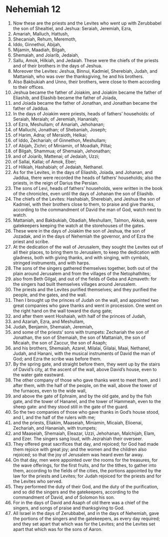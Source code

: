 ﻿
# Nehemiah 12
1. Now these are the priests and the Levites who went up with Zerubbabel the son of Shealtiel, and Jeshua: Seraiah, Jeremiah, Ezra, 
2. Amariah, Malluch, Hattush, 
3. Shecaniah, Rehum, Meremoth, 
4. Iddo, Ginnethoi, Abijah, 
5. Mijamin, Maadiah, Bilgah, 
6. Shemaiah, and Joiarib, Jedaiah, 
7. Sallu, Amok, Hilkiah, and Jedaiah. These were the chiefs of the priests and of their brothers in the days of Jeshua. 
8. Moreover the Levites: Jeshua, Binnui, Kadmiel, Sherebiah, Judah, and Mattaniah, who was over the thanksgiving, he and his brothers. 
9. Also Bakbukiah and Unno, their brothers, were close to them according to their offices. 
10. Jeshua became the father of Joiakim, and Joiakim became the father of Eliashib, and Eliashib became the father of Joiada, 
11. and Joiada became the father of Jonathan, and Jonathan became the father of Jaddua. 
12. In the days of Joiakim were priests, heads of fathers’ households: of Seraiah, Meraiah; of Jeremiah, Hananiah; 
13. of Ezra, Meshullam; of Amariah, Jehohanan; 
14. of Malluchi, Jonathan; of Shebaniah, Joseph; 
15. of Harim, Adna; of Meraioth, Helkai; 
16. of Iddo, Zechariah; of Ginnethon, Meshullam; 
17. of Abijah, Zichri; of Miniamin, of Moadiah, Piltai; 
18. of Bilgah, Shammua; of Shemaiah, Jehonathan; 
19. and of Joiarib, Mattenai; of Jedaiah, Uzzi; 
20. of Sallai, Kallai; of Amok, Eber; 
21. of Hilkiah, Hashabiah; of Jedaiah, Nethanel. 
22. As for the Levites, in the days of Eliashib, Joiada, and Johanan, and Jaddua, there were recorded the heads of fathers’ households; also the priests, in the reign of Darius the Persian. 
23. The sons of Levi, heads of fathers’ households, were written in the book of the chronicles, even until the days of Johanan the son of Eliashib. 
24. The chiefs of the Levites: Hashabiah, Sherebiah, and Jeshua the son of Kadmiel, with their brothers close to them, to praise and give thanks, according to the commandment of David the man of God, watch next to watch. 
25. Mattaniah, and Bakbukiah, Obadiah, Meshullam, Talmon, Akkub, were gatekeepers keeping the watch at the storehouses of the gates. 
26. These were in the days of Joiakim the son of Jeshua, the son of Jozadak, and in the days of Nehemiah the governor, and of Ezra the priest and scribe. 
27. At the dedication of the wall of Jerusalem, they sought the Levites out of all their places, to bring them to Jerusalem, to keep the dedication with gladness, both with giving thanks, and with singing, with cymbals, stringed instruments, and with harps. 
28. The sons of the singers gathered themselves together, both out of the plain around Jerusalem and from the villages of the Netophathites; 
29. also from Beth Gilgal, and out of the fields of Geba and Azmaveth: for the singers had built themselves villages around Jerusalem. 
30. The priests and the Levites purified themselves; and they purified the people, and the gates, and the wall. 
31. Then I brought up the princes of Judah on the wall, and appointed two great companies who gave thanks and went in procession. One went on the right hand on the wall toward the dung gate; 
32. and after them went Hoshaiah, with half of the princes of Judah, 
33. and Azariah, Ezra, and Meshullam, 
34. Judah, Benjamin, Shemaiah, Jeremiah, 
35. and some of the priests’ sons with trumpets: Zechariah the son of Jonathan, the son of Shemaiah, the son of Mattaniah, the son of Micaiah, the son of Zaccur, the son of Asaph; 
36. and his brothers, Shemaiah, Azarel, Milalai, Gilalai, Maai, Nethanel, Judah, and Hanani, with the musical instruments of David the man of God; and Ezra the scribe was before them. 
37. By the spring gate, and straight before them, they went up by the stairs of David’s city, at the ascent of the wall, above David’s house, even to the water gate eastward. 
38. The other company of those who gave thanks went to meet them, and I after them, with the half of the people, on the wall, above the tower of the furnaces, even to the wide wall, 
39. and above the gate of Ephraim, and by the old gate, and by the fish gate, and the tower of Hananel, and the tower of Hammeah, even to the sheep gate: and they stood still in the gate of the guard. 
40. So the two companies of those who gave thanks in God’s house stood, and I, and the half of the rulers with me; 
41. and the priests, Eliakim, Maaseiah, Miniamin, Micaiah, Elioenai, Zechariah, and Hananiah, with trumpets; 
42. and Maaseiah, Shemaiah, Eleazar, Uzzi, Jehohanan, Malchijah, Elam, and Ezer. The singers sang loud, with Jezrahiah their overseer. 
43. They offered great sacrifices that day, and rejoiced; for God had made them rejoice with great joy; and the women and the children also rejoiced; so that the joy of Jerusalem was heard even far away. 
44. On that day, men were appointed over the rooms for the treasures, for the wave offerings, for the first fruits, and for the tithes, to gather into them, according to the fields of the cities, the portions appointed by the law for the priests and Levites; for Judah rejoiced for the priests and for the Levites who served. 
45. They performed the duty of their God, and the duty of the purification, and so did the singers and the gatekeepers, according to the commandment of David, and of Solomon his son. 
46. For in the days of David and Asaph of old there was a chief of the singers, and songs of praise and thanksgiving to God. 
47. All Israel in the days of Zerubbabel, and in the days of Nehemiah, gave the portions of the singers and the gatekeepers, as every day required; and they set apart that which was for the Levites; and the Levites set apart that which was for the sons of Aaron. 
